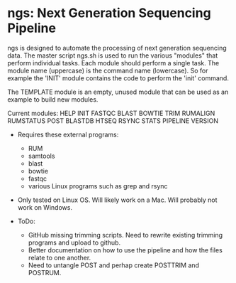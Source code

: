 ngs: Next Generation Sequencing Pipeline
========================================

ngs is designed to automate the processing of next generation sequencing data. The master script ngs.sh is used to run the various "modules" that perform individual tasks. Each module should perform a single task. The module name (uppercase) is the command name (lowercase). So for example the 'INIT' module contains the code to perform the 'init' command. 

The TEMPLATE module is an empty, unused module that can be used as an example to build new modules.

Current modules:
		HELP
		INIT
		FASTQC
		BLAST
		BOWTIE
		TRIM
		RUMALIGN
		RUMSTATUS
		POST
		BLASTDB
		HTSEQ
		RSYNC
		STATS
		PIPELINE
		VERSION


* Requires these external programs:
  - RUM
  - samtools
  - blast
  - bowtie
  - fastqc
  - various Linux programs such as grep and rsync
  
* Only tested on Linux OS. Will likely work on a Mac. Will probably not work on Windows.

* ToDo:
  - GitHub missing trimming scripts. Need to rewrite existing trimming programs and upload to github.
  - Better documentation on how to use the pipeline and how the files relate to one another.
  - Need to untangle POST and perhap create POSTTRIM and POSTRUM.

